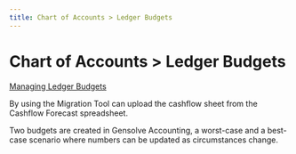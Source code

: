 ```yaml
---
title: Chart of Accounts > Ledger Budgets
---
```


# Chart of Accounts > Ledger Budgets

[Managing Ledger Budgets](http://docs.gensolve.com/help/gpm_nz/desktop/Processes/Accounting/Managing_Ledger_Budgets.htm)

By using the Migration Tool can upload the cashflow sheet from the Cashflow Forecast spreadsheet.

Two budgets are created in Gensolve Accounting, a worst-case and a best-case scenario where numbers can be updated as circumstances change.
